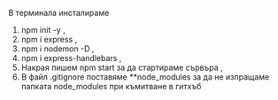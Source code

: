 В терминала инсталираме 
1. npm init -y ,
2. npm i express ,
3. npm i nodemon -D ,
4. npm i express-handlebars ,
5. Накрая пишем npm start за да стартираме сървъра ,
6. В файл .gitignore поставяме **node_modules за да не изпращаме папката node_modules при къмитване в гитхъб
